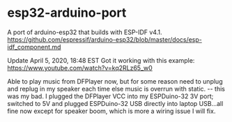 # esp32-arduino-port
A port of arduino-esp32 that builds with ESP-IDF v4.1.
https://github.com/espressif/arduino-esp32/blob/master/docs/esp-idf_component.md

Update April 5, 2020, 18:48 EST
Got it working with this example:
https://www.youtube.com/watch?v=kq2RLz65_w0

Able to play music from DFPlayer now, but for some reason need to unplug and replug in my speaker each time else music is overrun with static. -- this was my bad.  I plugged the DFPlayer VCC into my ESPDuino-32 3V port; switched to 5V and plugged ESPDuino-32 USB directly into laptop USB...all fine now except for speaker boom, which is more a wiring issue I will fix.
